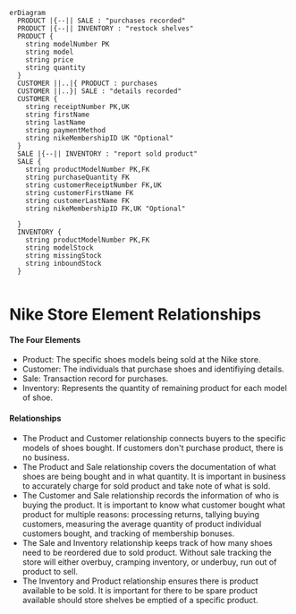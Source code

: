 ```mermaid
erDiagram
  PRODUCT |{--|| SALE : "purchases recorded"
  PRODUCT |{--|| INVENTORY : "restock shelves"
  PRODUCT {
    string modelNumber PK
    string model 
    string price
    string quantity
  }
  CUSTOMER ||..|{ PRODUCT : purchases
  CUSTOMER ||..}| SALE : "details recorded"
  CUSTOMER {
    string receiptNumber PK,UK
    string firstName
    string lastName
    string paymentMethod
    string nikeMembershipID UK "Optional"
  }
  SALE |{--|| INVENTORY : "report sold product"
  SALE {
    string productModelNumber PK,FK
    string purchaseQuantity FK
    string customerReceiptNumber FK,UK
    string customerFirstName FK
    string customerLastName FK
    string nikeMembershipID FK,UK "Optional"
    
  }
  INVENTORY {
    string productModelNumber PK,FK
    string modelStock
    string missingStock
    string inboundStock
  }
  
```

# Nike Store Element Relationships

#### The Four Elements
* Product: The specific shoes models being sold at the Nike store.
* Customer: The individuals that purchase shoes and identifiying details.
* Sale: Transaction record for purchases.
* Inventory: Represents the quantity of remaining product for each model of shoe.

#### Relationships
* The Product and Customer relationship connects buyers to the specific models of shoes bought. If customers don't purchase product, there is no business.
* The Product and Sale relationship covers the documentation of what shoes are being bought and in what quantity. It is important in business to accurately charge for sold product and take note of what is sold.
* The Customer and Sale relationship records the information of who is buying the product. It is important to know what customer bought what product for multiple reasons: processing returns, tallying buying customers,  measuring the average quantity of product individual customers bought, and tracking of membership bonuses.
* The Sale and Inventory relationship keeps track of how many shoes need to be reordered due to sold product. Without sale tracking the store will either overbuy, cramping inventory, or underbuy, run out of product to sell.
* The Inventory and Product relationship ensures there is product available to be sold. It is important for there to be spare product available should store shelves be emptied of a specific product.


